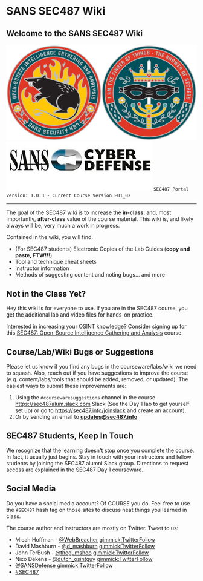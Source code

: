 SANS SEC487 Wiki
==================

Welcome to the SANS SEC487 Wiki
----------

![SEC487](SEC487/487_coin_combined_onwhite.png) ![Cyber Defense](SEC487/CyberDefense_logo.jpg)
`SEC487 Portal Version: 1.0.3 - Current Course Version E01_02`

---

The goal of the SEC487 wiki is to increase the **in-class**, and, most importantly, **after-class** value of the course material. This wiki is, and likely always will be, very much a work in progress.

Contained in the wiki, you will find:

* (For SEC487 students) Electronic Copies of the Lab Guides (**copy and paste, FTW!!!**)
* Tool and technique cheat sheets
* Instructor information
* Methods of suggesting content and noting bugs... and more

Not in the Class Yet?
-----------

Hey this wiki is for everyone to use. If you are in the SEC487 course, you get the additional lab and video files for hands-on practice.

Interested in increasing your OSINT knowledge? Consider signing up for this [SEC487: Open-Source Intelligence Gathering and Analysis](https://www.sans.org/course/open-source-intelligence-gathering) course.

Course/Lab/Wiki Bugs or Suggestions
----------

Please let us know if you find any bugs in the courseware/labs/wiki we need to squash. Also, reach out if you have suggestions to improve the course (e.g. content/labs/tools that should be added, removed, or updated). The easiest ways to submit these improvements are:

1. Using the `#coursewaresuggestions` channel in the course <https://sec487alum.slack.com> Slack (See the Day 1 lab to get yourself set up) or go to <https://sec487.info/joinslack> and create an account).
1. Or by sending an email to **<updates@sec487.info>**

SEC487 Students, Keep In Touch
----------

We recognize that the learning doesn't stop once you complete the course. In fact, it usually just begins. Stay in touch with your instructors and fellow students by joining the SEC487 alumni Slack group. Directions to request access are explained in the SEC487 Day 1 courseware.

Social Media
----------

Do you have a social media account? Of COURSE you do. Feel free to use the `#SEC487` hash tag on those sites to discuss neat things you learned in class.

The course author and instructors are mostly on Twitter. Tweet to us:

* Micah Hoffman - [@WebBreacher](https://twitter.com/webbreacher) [gimmick:TwitterFollow](@webbreacher)
* David Mashburn - [@d_mashburn](https://twitter.com/d_mashburn) [gimmick:TwitterFollow](@d_mashburn)
* John TerBush - [@thegumshoo](https://twitter.com/thegumshoo) [gimmick:TwitterFollow](@thegumshoo)
* Nico Dekens - [@dutch_osintguy](https://twitter.com/dutch_osintguy) [gimmick:TwitterFollow](@dutch_osintguy)
* [@SANSDefense](https://twitter.com/sansdefense) [gimmick:TwitterFollow](@SANSDefense)
* [#SEC487](https://twitter.com/search?q=%23sec487&src=typd)